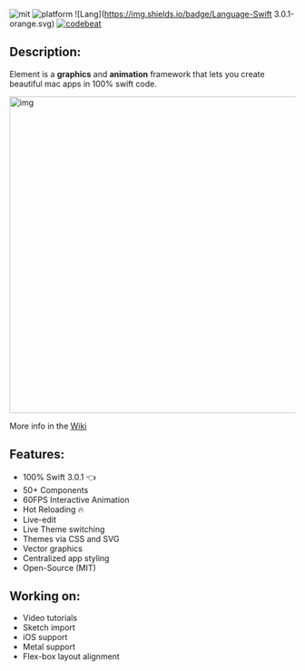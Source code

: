 ![mit](https://img.shields.io/badge/License-MIT-brightgreen.svg) ![platform](https://img.shields.io/badge/Platform-macOS-blue.svg) ![Lang](https://img.shields.io/badge/Language-Swift 3.0.1-orange.svg) [![codebeat](https://codebeat.co/badges/2de7a2a5-91d5-401e-8913-8f1993affd55)](https://codebeat.co/projects/github-com-eonist-element)
## Description:

Element is a **graphics** and **animation** framework that lets you create beautiful mac apps in 100% swift code.

<img width="558" alt="img" src="https://dl.dropboxusercontent.com/u/2559476/gitsync_take_3.mov.gif">

More info in the [Wiki](https://github.com/eonist/Element/wiki) 

## Features:
- 100% Swift 3.0.1 👈
- 50+ Components
- 60FPS Interactive Animation
- Hot Reloading 🔥 
- Live-edit
- Live Theme switching
- Themes via CSS and SVG
- Vector graphics
- Centralized app styling
- Open-Source (MIT)

## Working on:
- Video tutorials
- Sketch import
- iOS support
- Metal support 
- Flex-box layout alignment
